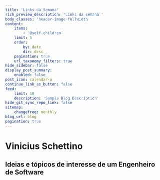 ```yaml
---
title: 'Links da Semana'
rich_preview_description: 'Links da semana '
body_classes: 'header-image fullwidth'
content:
    items:
        - '@self.children'
    limit: 5
    order:
        by: date
        dir: desc
    pagination: true
    url_taxonomy_filters: true
hide_sidebar: false
display_post_summary:
    enabled: false
post_icon: calendar-o
continue_link_as_button: false
feed:
    limit: 10
    description: 'Sample Blog Description'
hide_git_sync_repo_link: false
sitemap:
    changefreq: monthly
blog_url: blog
pagination: true
---
```


# Vinicius Schettino
## Ideias e tópicos de interesse de um Engenheiro de Software
